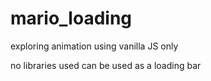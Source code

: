 # mario_loading
exploring animation using vanilla JS only

no libraries used
can be used as a loading bar

